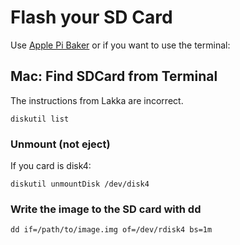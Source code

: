 # Flash your SD Card

Use [Apple Pi Baker](https://www.tweaking4all.com/software/macosx-software/macosx-apple-pi-baker/) 
or if you want to use the terminal:

## Mac: Find SDCard from Terminal

The instructions from Lakka are incorrect.

`diskutil list`

### Unmount (not eject)

If you card is disk4:

`diskutil unmountDisk /dev/disk4`

### Write the image to the SD card with dd

`dd if=/path/to/image.img of=/dev/rdisk4 bs=1m`
